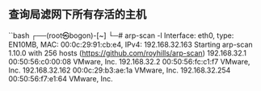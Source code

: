 ## 查询局滤网下所有存活的主机
``bash
┌──(root㉿bogon)-[~]
└─# arp-scan -l
Interface: eth0, type: EN10MB, MAC: 00:0c:29:91:cb:e4, IPv4: 192.168.32.163
Starting arp-scan 1.10.0 with 256 hosts (https://github.com/royhills/arp-scan)
192.168.32.1    00:50:56:c0:00:08       VMware, Inc.
192.168.32.2    00:50:56:fc:c1:f7       VMware, Inc.
192.168.32.162  00:0c:29:b3:ae:1a       VMware, Inc.
192.168.32.254  00:50:56:f7:e1:64       VMware, Inc.
```
